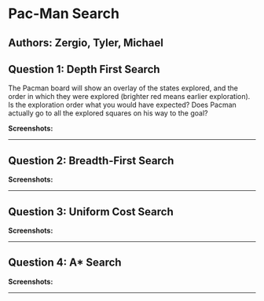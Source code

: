 # Pac-Man Search
## Authors: Zergio, Tyler, Michael


## Question 1: Depth First Search

The Pacman board will show an overlay of the states explored, and the order in which they were explored (brighter red means earlier exploration). Is the exploration order what you would have expected? Does Pacman actually go to all the explored squares on his way to the goal?

**Screenshots:**

---

## Question 2: Breadth-First Search

**Screenshots:**

---

## Question 3: Uniform Cost Search

**Screenshots:**

---

## Question 4: A* Search

**Screenshots:**

---

